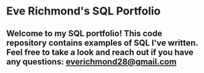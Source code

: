 # Eve Richmond's SQL Portfolio
## Welcome to my SQL portfolio! This code repository contains examples of SQL I've written. Feel free to take a look and reach out if you have any questions: everichmond28@gmail.com
